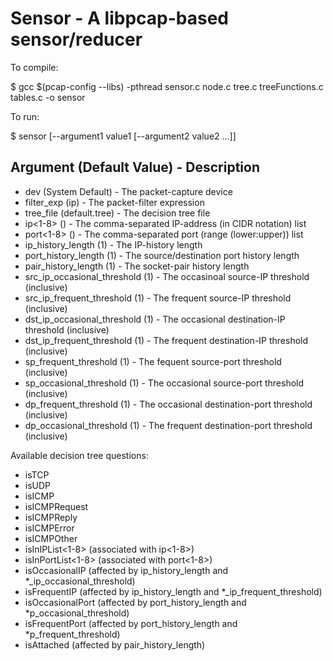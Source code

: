 Sensor - A libpcap-based sensor/reducer
=======================================

To compile:

$ gcc $(pcap-config --libs) -pthread sensor.c node.c tree.c treeFunctions.c tables.c -o sensor

To run:

$ sensor [--argument1 value1 [--argument2 value2 ...]]

Argument (Default Value) - Description
--------------------------------------
- dev (System Default) - The packet-capture device
- filter_exp (ip) - The packet-filter expression
- tree_file (default.tree) - The decision tree file
- ip<1-8> () - The comma-separated IP-address (in CIDR notation) list
- port<1-8> () - The comma-separated port (range (lower:upper)) list
- ip_history_length (1) - The IP-history length
- port_history_length (1) - The source/destination port history length
- pair_history_length (1) - The socket-pair history length
- src_ip_occasional_threshold (1) - The occasinoal source-IP threshold (inclusive)
- src_ip_frequent_threshold (1) - The frequent source-IP threshold (inclusive)
- dst_ip_occasional_threshold (1) - The occasional destination-IP threshold (inclusive)
- dst_ip_frequent_threshold (1) - The frequent destination-IP threshold (inclusive)
- sp_frequent_threshold (1) - The fequent source-port threshold (inclusive)
- sp_occasional_threshold (1) - The occasional source-port threshold (inclusive)
- dp_frequent_threshold (1) - The occasional destination-port threshold (inclusive)
- dp_occasional_threshold (1) - The frequent destination-port threshold (inclusive)

Available decision tree questions:
- isTCP
- isUDP
- isICMP
- isICMPRequest
- isICMPReply
- isICMPError
- isICMPOther
- isInIPList<1-8> (associated with ip<1-8>)
- isInPortList<1-8> (associated with port<1-8>)
- isOccasionalIP (affected by ip_history_length and *_ip_occasional_threshold)
- isFrequentIP (affected by ip_history_length and *_ip_frequent_threshold)
- isOccasionalPort (affected by port_history_length and *p_occasional_threshold)
- isFrequentPort (affected by port_history_length and *p_frequent_threshold)
- isAttached (affected by pair_history_length)
